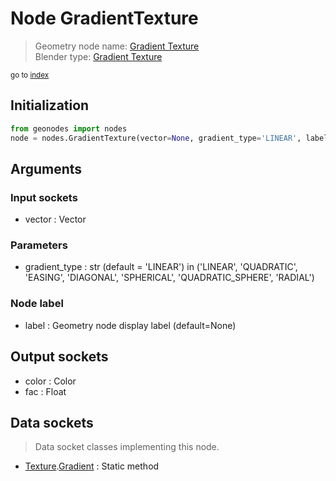 
# Node GradientTexture

> Geometry node name: [Gradient Texture](https://docs.blender.org/manual/en/latest/modeling/geometry_nodes/texture/gradient.html)<br>
  Blender type: [Gradient Texture](https://docs.blender.org/api/current/bpy.types.ShaderNodeTexGradient.html)
  
<sub>go to [index](/docs/index.md)</sub>

Initialization
--------------
```python
from geonodes import nodes
node = nodes.GradientTexture(vector=None, gradient_type='LINEAR', label=None)
```



## Arguments


### Input sockets

- vector : Vector

### Parameters

- gradient_type : str (default = 'LINEAR') in ('LINEAR', 'QUADRATIC', 'EASING', 'DIAGONAL', 'SPHERICAL', 'QUADRATIC_SPHERE', 'RADIAL')

### Node label

- label : Geometry node display label (default=None)

## Output sockets

- color : Color
- fac : Float

## Data sockets

> Data socket classes implementing this node.
  
  
- [Texture](/docs/sockets/Texture.md).[Gradient](/docs/sockets/Texture.md#gradient) : Static method
  
